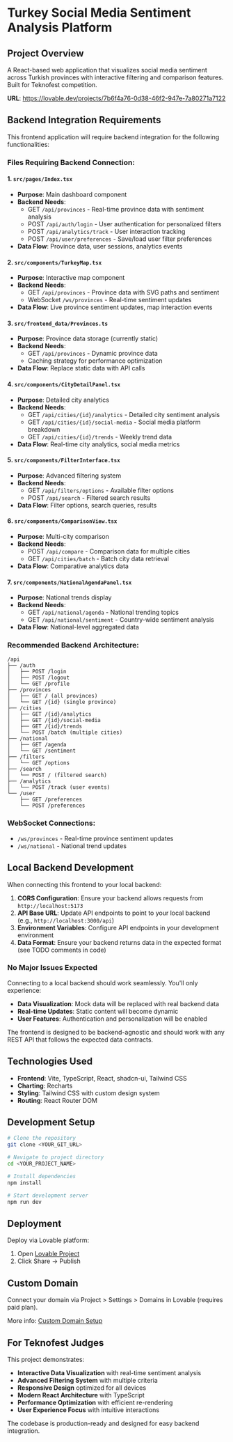 # Turkey Social Media Sentiment Analysis Platform

## Project Overview

A React-based web application that visualizes social media sentiment across Turkish provinces with interactive filtering and comparison features. Built for Teknofest competition.

**URL**: https://lovable.dev/projects/7b6f4a76-0d38-46f2-947e-7a80271a7122

## Backend Integration Requirements

This frontend application will require backend integration for the following functionalities:

### Files Requiring Backend Connection:

#### 1. `src/pages/Index.tsx`
- **Purpose**: Main dashboard component
- **Backend Needs**:
  - GET `/api/provinces` - Real-time province data with sentiment analysis
  - POST `/api/auth/login` - User authentication for personalized filters
  - POST `/api/analytics/track` - User interaction tracking
  - POST `/api/user/preferences` - Save/load user filter preferences
- **Data Flow**: Province data, user sessions, analytics events

#### 2. `src/components/TurkeyMap.tsx`
- **Purpose**: Interactive map component
- **Backend Needs**:
  - GET `/api/provinces` - Province data with SVG paths and sentiment
  - WebSocket `/ws/provinces` - Real-time sentiment updates
- **Data Flow**: Live province sentiment updates, map interaction events

#### 3. `src/frontend_data/Provinces.ts`
- **Purpose**: Province data storage (currently static)
- **Backend Needs**:
  - GET `/api/provinces` - Dynamic province data
  - Caching strategy for performance optimization
- **Data Flow**: Replace static data with API calls

#### 4. `src/components/CityDetailPanel.tsx`
- **Purpose**: Detailed city analytics
- **Backend Needs**:
  - GET `/api/cities/{id}/analytics` - Detailed city sentiment analysis
  - GET `/api/cities/{id}/social-media` - Social media platform breakdown
  - GET `/api/cities/{id}/trends` - Weekly trend data
- **Data Flow**: Real-time city analytics, social media metrics

#### 5. `src/components/FilterInterface.tsx`
- **Purpose**: Advanced filtering system
- **Backend Needs**:
  - GET `/api/filters/options` - Available filter options
  - POST `/api/search` - Filtered search results
- **Data Flow**: Filter options, search queries, results

#### 6. `src/components/ComparisonView.tsx`
- **Purpose**: Multi-city comparison
- **Backend Needs**:
  - POST `/api/compare` - Comparison data for multiple cities
  - GET `/api/cities/batch` - Batch city data retrieval
- **Data Flow**: Comparative analytics data

#### 7. `src/components/NationalAgendaPanel.tsx`
- **Purpose**: National trends display  
- **Backend Needs**:
  - GET `/api/national/agenda` - National trending topics
  - GET `/api/national/sentiment` - Country-wide sentiment analysis
- **Data Flow**: National-level aggregated data

### Recommended Backend Architecture:

```
/api
├── /auth
│   ├── POST /login
│   ├── POST /logout  
│   └── GET /profile
├── /provinces
│   ├── GET / (all provinces)
│   └── GET /{id} (single province)
├── /cities
│   ├── GET /{id}/analytics
│   ├── GET /{id}/social-media
│   ├── GET /{id}/trends
│   └── POST /batch (multiple cities)
├── /national
│   ├── GET /agenda
│   └── GET /sentiment
├── /filters
│   └── GET /options
├── /search
│   └── POST / (filtered search)
├── /analytics
│   └── POST /track (user events)
└── /user
    ├── GET /preferences
    └── POST /preferences
```

### WebSocket Connections:
- `/ws/provinces` - Real-time province sentiment updates
- `/ws/national` - National trend updates

## Local Backend Development

When connecting this frontend to your local backend:

1. **CORS Configuration**: Ensure your backend allows requests from `http://localhost:5173`
2. **API Base URL**: Update API endpoints to point to your local backend (e.g., `http://localhost:3000/api`)
3. **Environment Variables**: Configure API endpoints in your development environment
4. **Data Format**: Ensure your backend returns data in the expected format (see TODO comments in code)

### No Major Issues Expected

Connecting to a local backend should work seamlessly. You'll only experience:
- **Data Visualization**: Mock data will be replaced with real backend data
- **Real-time Updates**: Static content will become dynamic
- **User Features**: Authentication and personalization will be enabled

The frontend is designed to be backend-agnostic and should work with any REST API that follows the expected data contracts.

## Technologies Used

- **Frontend**: Vite, TypeScript, React, shadcn-ui, Tailwind CSS
- **Charting**: Recharts
- **Styling**: Tailwind CSS with custom design system
- **Routing**: React Router DOM

## Development Setup

```sh
# Clone the repository
git clone <YOUR_GIT_URL>

# Navigate to project directory
cd <YOUR_PROJECT_NAME>

# Install dependencies
npm install

# Start development server
npm run dev
```

## Deployment

Deploy via Lovable platform:
1. Open [Lovable Project](https://lovable.dev/projects/7b6f4a76-0d38-46f2-947e-7a80271a7122)
2. Click Share → Publish

## Custom Domain

Connect your domain via Project > Settings > Domains in Lovable (requires paid plan).

More info: [Custom Domain Setup](https://docs.lovable.dev/tips-tricks/custom-domain#step-by-step-guide)

## For Teknofest Judges

This project demonstrates:
- **Interactive Data Visualization** with real-time sentiment analysis
- **Advanced Filtering System** with multiple criteria
- **Responsive Design** optimized for all devices  
- **Modern React Architecture** with TypeScript
- **Performance Optimization** with efficient re-rendering
- **User Experience Focus** with intuitive interactions

The codebase is production-ready and designed for easy backend integration.